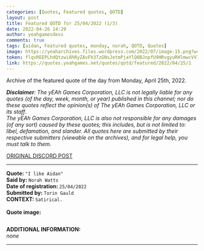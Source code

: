 ```yaml
---
categories: [Quotes, Featured quotes, QOTD]
layout: post
title: Featured QOTD for 25/04/2022 (1/3)
date: 2022-04-26 14:29
author: yeahgamesdevs
comments: true
tags: [aidan, Featured quotes, monday, norah, QOTD, Quotes]
image: https://yeaharchives.files.wordpress.com/2022/07/image-15.png?w=506
token: flqvREEPLhdQtzwi8hRyZAvFh3TzGNsJetmPjaYlQ0BJnpfU9HRvgyuRHlmwcVV78f7lSgSmEiug4PT5K941MESJc4reVQA7AC4oLovSbShwk1NeWWui0Eal7WzSIAuJPVcGQUntnOez
link: https://quotes.yeahgames.net/quotes/qotd/featured/2022/04/25/1
---
```

<!-- wp:paragraph -->
<p>Archive of the featured quote of the day from Monday, April 25th, 2022. </p>
<!-- /wp:paragraph -->

<!-- wp:paragraph -->
<p><em><strong>Disclaimer</strong>: The yEAh Games Corporation, LLC is not legally liable for any quotes (of the day, week, month, or year) published in this channel; nor do these quotes reflect the opinion(s) of The yEAh Games Corporation, LLC or its staff</em>.<br><em>The yEAh Games Corporation, LLC is also not responsible for any damages (of any sort) caused by these quotes; this includes, but is not limited to: libel, defamation, and slander. All quotes here are submitted by their respective submitters (viewable on the archives), and for legal help, you must talk to them.</em><br><a href="https://cdn.discordapp.com/attachments/958100064079839303/964566123628609628/unknown.png"></a></p>
<!-- /wp:paragraph -->

<!-- wp:buttons {"layout":{"type":"flex","justifyContent":"left"}} -->
<div class="wp-block-buttons"><!-- wp:button {"textColor":"vivid-cyan-blue","align":"center","style":{"border":{"radius":"18px"}},"className":"is-style-fill"} -->
<div class="wp-block-button aligncenter is-style-fill"><a class="wp-block-button__link has-vivid-cyan-blue-color has-text-color wp-element-button" href="https://discord.com/channels/887052880782176266/958100064079839303/968270989777576027" style="border-radius:18px;">ORIGINAL DISCORD POST</a></div>
<!-- /wp:button --></div>
<!-- /wp:buttons -->

<!-- wp:separator {"align":"center","className":"is-style-wide"} -->
<hr class="wp-block-separator aligncenter has-alpha-channel-opacity is-style-wide" />
<!-- /wp:separator -->

<!-- wp:paragraph -->
<p><strong>Quote: </strong><code>"I like Aidan"</code><br><strong>Said by: </strong><code>Norah Watts</code><br><strong>Date of registration: </strong><code>25/04/2022</code> <br><strong>Submitted by: </strong><code>Torin Gauld</code><br><strong>CONTEXT: </strong><code>Satirical.</code><br><br><strong>Quote image:</strong></p>
<!-- /wp:paragraph -->

<!-- wp:image {"id":729,"sizeSlug":"large","linkDestination":"none"} -->
<figure class="wp-block-image size-large"><img src="https://yeaharchives.files.wordpress.com/2022/07/image-15.png?w=506" alt="" class="wp-image-729" /></figure>
<!-- /wp:image -->

<!-- wp:paragraph -->
<p><strong>ADDITIONAL INFORMATION:</strong><br><em>none</em></p>
<!-- /wp:paragraph -->

<!-- wp:separator {"className":"is-style-wide"} -->
<hr class="wp-block-separator has-alpha-channel-opacity is-style-wide" />
<!-- /wp:separator -->
